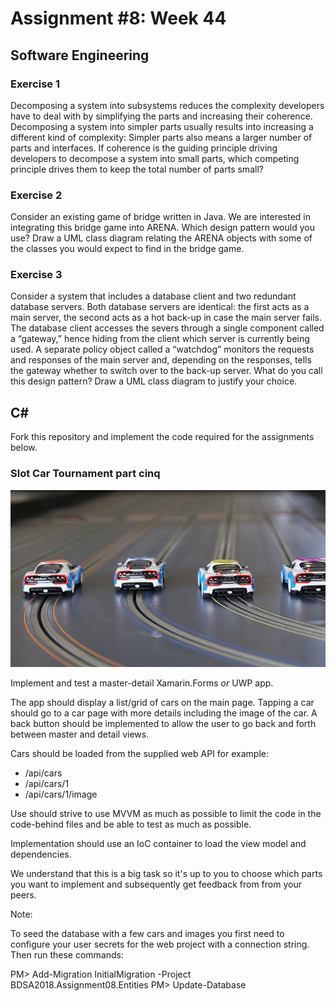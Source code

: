 # Assignment #8: Week 44

## Software Engineering

### Exercise 1
Decomposing a system into subsystems reduces the complexity developers have to deal with by simplifying the parts and increasing their coherence. Decomposing a system into simpler parts usually results into increasing a different kind of complexity: Simpler parts also means a larger number of parts and interfaces. If coherence is the guiding principle driving developers to decompose a system into small parts, which competing principle drives them to keep the total number of parts small?

### Exercise 2
Consider an existing game of bridge written in Java. We are interested in integrating this bridge game into ARENA. Which design pattern would you use? Draw a UML class diagram relating the ARENA objects with some of the classes you would expect to find in the bridge game.


### Exercise 3
Consider a system that includes a database client and two redundant database servers. Both database servers are identical: the first acts as a main server, the second acts as a hot back-up in case the main server fails. The database client accesses the severs through a single component called a “gateway,” hence hiding from the client which server is currently being used. A separate policy object called a “watchdog” monitors the requests and responses of the main server and, depending on the responses, tells the gateway whether to switch over to the back-up server. What do you call this design pattern? Draw a UML class diagram to justify your choice.


## C&#35;

Fork this repository and implement the code required for the assignments below.

### Slot Car Tournament part cinq

![](images/race-party-slot-party.jpg "Slot Cars")

Implement and test a master-detail Xamarin.Forms *or* UWP app.

The app should display a list/grid of cars on the main page.
Tapping a car should go to a car page with more details including the image of the car.
A back button should be implemented to allow the user to go back and forth between master and detail views.

Cars should be loaded from the supplied web API for example:

- /api/cars
- /api/cars/1
- /api/cars/1/image

Use should strive to use MVVM as much as possible to limit the code in the code-behind files
and be able to test as much as possible.

Implementation should use an IoC container to load the view model and dependencies.

We understand that this is a big task so it's up to you to choose which parts you want to implement and subsequently get feedback from from your peers.

Note:

To seed the database with a few cars and images you first need to configure your user secrets for the web project with a connection string.
Then run these commands:

PM> Add-Migration InitialMigration -Project BDSA2018.Assignment08.Entities
PM> Update-Database
